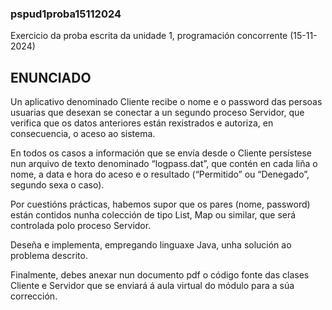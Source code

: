 ### pspud1proba15112024 ###

Exercicio da proba escrita da unidade 1, programación concorrente (15-11-2024)

## ENUNCIADO ##

Un aplicativo denominado Cliente recibe o nome e o password das persoas usuarias que desexan se conectar a un segundo proceso Servidor, que verifica que os datos anteriores están rexistrados e autoriza, en consecuencia, o aceso ao sistema. 

En todos os casos a información que se envía desde o Cliente persístese nun arquivo de texto denominado “logpass.dat”, que contén en cada liña o nome, a data e hora do aceso e o resultado (“Permitido” ou “Denegado”, segundo sexa o caso). 

Por cuestións prácticas, habemos supor que os pares (nome, password) están contidos nunha colección de tipo List, Map ou similar, que será controlada polo proceso Servidor.

Deseña e implementa, empregando linguaxe Java, unha solución ao problema descrito.

Finalmente, debes anexar nun documento pdf o código fonte das clases Cliente e Servidor que se enviará á aula virtual do módulo para a súa corrección. 

